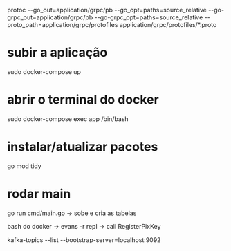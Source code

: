 protoc --go_out=application/grpc/pb --go_opt=paths=source_relative --go-grpc_out=application/grpc/pb --go-grpc_opt=paths=source_relative --proto_path=application/grpc/protofiles application/grpc/protofiles/*.proto

# subir a aplicação
sudo docker-compose up

# abrir o terminal do docker
sudo docker-compose exec app /bin/bash

# instalar/atualizar pacotes
go mod tidy

# rodar main
go run cmd/main.go -> sobe e cria as tabelas


bash do docker -> evans -r repl ->  call RegisterPixKey

kafka-topics --list --bootstrap-server=localhost:9092